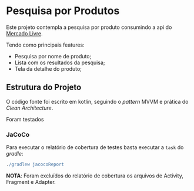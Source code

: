 # Pesquisa por Produtos

Este projeto contempla a pesquisa por produto consumindo a api do [Mercado Livre](https://developers.mercadolibre.com.ar/es_ar/items-y-busquedas).

Tendo como principais features:

- Pesquisa por nome de produto;
- Lista com os resultados da pesquisa;
- Tela da detalhe do produto;

## Estrutura do Projeto

O código fonte foi escrito em kotlin, seguindo o *pattern* MVVM e prática do *Clean Architecture*.

Foram testados

### JaCoCo

Para executar o relatório de cobertura de testes basta executar a `task` do *gradle*:

```groovy
./gradlew jacocoReport
```

**NOTA**: Foram excluídos do relatório de cobertura os arquivos de Activity, Fragment e Adapter.